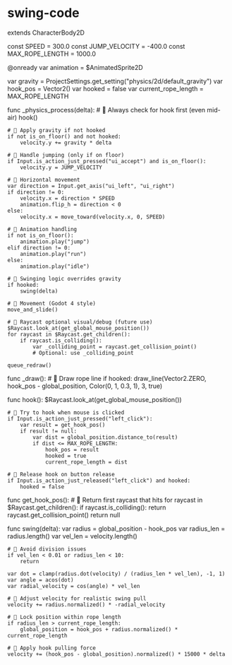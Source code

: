 # swing-code
extends CharacterBody2D

const SPEED = 300.0
const JUMP_VELOCITY = -400.0
const MAX_ROPE_LENGTH = 1000.0

@onready var animation = $AnimatedSprite2D

var gravity = ProjectSettings.get_setting("physics/2d/default_gravity")
var hook_pos = Vector2()
var hooked = false
var current_rope_length = MAX_ROPE_LENGTH

func _physics_process(delta):
	# 🔹 Always check for hook first (even mid-air)
	hook()

	# 🔹 Apply gravity if not hooked
	if not is_on_floor() and not hooked:
		velocity.y += gravity * delta

	# 🔹 Handle jumping (only if on floor)
	if Input.is_action_just_pressed("ui_accept") and is_on_floor():
		velocity.y = JUMP_VELOCITY

	# 🔹 Horizontal movement
	var direction = Input.get_axis("ui_left", "ui_right")
	if direction != 0:
		velocity.x = direction * SPEED
		animation.flip_h = direction < 0
	else:
		velocity.x = move_toward(velocity.x, 0, SPEED)

	# 🔹 Animation handling
	if not is_on_floor():
		animation.play("jump")
	elif direction != 0:
		animation.play("run")
	else:
		animation.play("idle")

	# 🔹 Swinging logic overrides gravity
	if hooked:
		swing(delta)

	# 🔹 Movement (Godot 4 style)
	move_and_slide()

	# 🔹 Raycast optional visual/debug (future use)
	$Raycast.look_at(get_global_mouse_position())
	for raycast in $Raycast.get_children():
		if raycast.is_colliding():
			var _colliding_point = raycast.get_collision_point()
			# Optional: use _colliding_point

	queue_redraw()

func _draw():
	# 🔹 Draw rope line
	if hooked:
		draw_line(Vector2.ZERO, hook_pos - global_position, Color(0, 1, 0.3, 1), 3, true)

func hook():
	$Raycast.look_at(get_global_mouse_position())

	# 🔹 Try to hook when mouse is clicked
	if Input.is_action_just_pressed("left_click"):
		var result = get_hook_pos()
		if result != null:
			var dist = global_position.distance_to(result)
			if dist <= MAX_ROPE_LENGTH:
				hook_pos = result
				hooked = true
				current_rope_length = dist

	# 🔹 Release hook on button release
	if Input.is_action_just_released("left_click") and hooked:
		hooked = false

func get_hook_pos():
	# 🔹 Return first raycast that hits
	for raycast in $Raycast.get_children():
		if raycast.is_colliding():
			return raycast.get_collision_point()
	return null

func swing(delta):
	var radius = global_position - hook_pos
	var radius_len = radius.length()
	var vel_len = velocity.length()

	# 🔹 Avoid division issues
	if vel_len < 0.01 or radius_len < 10:
		return

	var dot = clamp(radius.dot(velocity) / (radius_len * vel_len), -1, 1)
	var angle = acos(dot)
	var radial_velocity = cos(angle) * vel_len

	# 🔹 Adjust velocity for realistic swing pull
	velocity += radius.normalized() * -radial_velocity

	# 🔹 Lock position within rope length
	if radius_len > current_rope_length:
		global_position = hook_pos + radius.normalized() * current_rope_length

	# 🔹 Apply hook pulling force
	velocity += (hook_pos - global_position).normalized() * 15000 * delta
